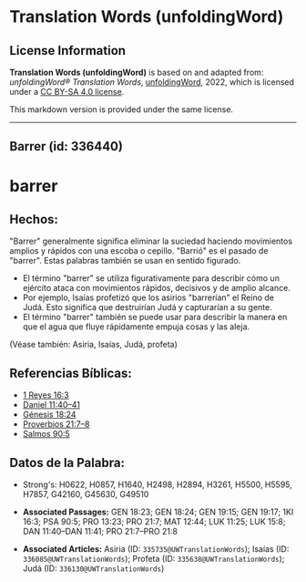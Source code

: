 # Translation Words (unfoldingWord)

## License Information

**Translation Words (unfoldingWord)** is based on and adapted from: _unfoldingWord® Translation Words_, [unfoldingWord](https://unfoldingword.org/utw), 2022, which is licensed under a [CC BY-SA 4.0 license](https://creativecommons.org/licenses/by-sa/4.0/legalcode.en).

This markdown version is provided under the same license.



--------------------------------

## Barrer (id: 336440)

barrer
======

Hechos:
-------

"Barrer" generalmente significa eliminar la suciedad haciendo movimientos amplios y rápidos con una escoba o cepillo. "Barrió" es el pasado de "barrer". Estas palabras también se usan en sentido figurado.

* El término "barrer" se utiliza figurativamente para describir cómo un ejército ataca con movimientos rápidos, decisivos y de amplio alcance.
* Por ejemplo, Isaías profetizó que los asirios "barrerían" el Reino de Judá. Esto significa que destruirían Judá y capturarían a su gente.
* El término "barrer" también se puede usar para describir la manera en que el agua que fluye rápidamente empuja cosas y las aleja.

(Véase también: Asiria, Isaías, Judá, profeta)

Referencias Bíblicas:
---------------------

* [1 Reyes 16:3](https://ref.ly/1Kgs16:3)
* [Daniel 11:40–41](https://ref.ly/Dan11:40-Dan11:41)
* [Génesis 18:24](https://ref.ly/Gen18:24)
* [Proverbios 21:7–8](https://ref.ly/Prov21:7-Prov21:8)
* [Salmos 90:5](https://ref.ly/Ps90:5)

Datos de la Palabra:
--------------------

* Strong's: H0622, H0857, H1640, H2498, H2894, H3261, H5500, H5595, H7857, G42160, G45630, G49510

* **Associated Passages:** GEN 18:23; GEN 18:24; GEN 19:15; GEN 19:17; 1KI 16:3; PSA 90:5; PRO 13:23; PRO 21:7; MAT 12:44; LUK 11:25; LUK 15:8; DAN 11:40–DAN 11:41; PRO 21:7–PRO 21:8
* **Associated Articles:** Asiria (ID: `335735@UWTranslationWords`); Isaías (ID: `336085@UWTranslationWords`); Profeta (ID: `335638@UWTranslationWords`); Judá (ID: `336130@UWTranslationWords`)


